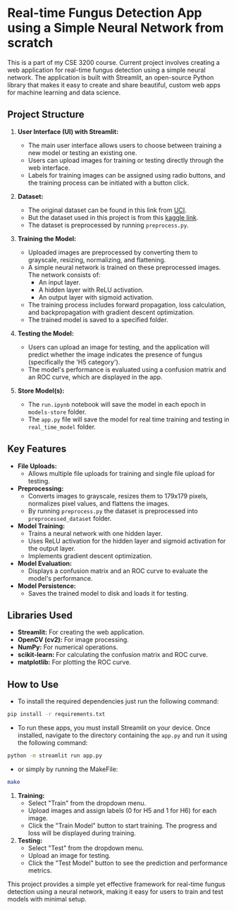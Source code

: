 # Real-time Fungus Detection App using a Simple Neural Network from scratch

This is a part of my CSE 3200 course. Current project involves creating a web application for real-time fungus detection using a simple neural network. The application is built with Streamlit, an open-source Python library that makes it easy to create and share beautiful, custom web apps for machine learning and data science.

## Project Structure

1. **User Interface (UI) with Streamlit:**
   - The main user interface allows users to choose between training a new model or testing an existing one.
   - Users can upload images for training or testing directly through the web interface.
   - Labels for training images can be assigned using radio buttons, and the training process can be initiated with a button click.

2. **Dataset:** 
    - The original dataset can be found in this link from [UCI](https://www.archive.ics.uci.edu/dataset/773/defungi).
    - But the dataset used in this project is from this [kaggle link](https://www.kaggle.com/datasets/anshtanwar/microscopic-fungi-images).
    - The dataset is preprocessed by running ```preprocess.py```.

3. **Training the Model:**
   - Uploaded images are preprocessed by converting them to grayscale, resizing, normalizing, and flattening.
   - A simple neural network is trained on these preprocessed images. The network consists of:
     - An input layer.
     - A hidden layer with ReLU activation.
     - An output layer with sigmoid activation.
   - The training process includes forward propagation, loss calculation, and backpropagation with gradient descent optimization.
   - The trained model is saved to a specified folder.

4. **Testing the Model:**
   - Users can upload an image for testing, and the application will predict whether the image indicates the presence of fungus (specifically the 'H5 category').
   - The model's performance is evaluated using a confusion matrix and an ROC curve, which are displayed in the app.

5. **Store Model(s):**
   - The ```run.ipynb``` notebook will save the model in each epoch in ```models-store``` folder.
   - The ```app.py``` file will save the model for real time training and testing in ```real_time_model``` folder.


## Key Features

- **File Uploads:**
  - Allows multiple file uploads for training and single file upload for testing.
- **Preprocessing:**
  - Converts images to grayscale, resizes them to 179x179 pixels, normalizes pixel values, and flattens the images.
  - By running ```preprocess.py``` the dataset is preprocessed into ```preprocessed_dataset``` folder.
- **Model Training:**
  - Trains a neural network with one hidden layer.
  - Uses ReLU activation for the hidden layer and sigmoid activation for the output layer.
  - Implements gradient descent optimization.
- **Model Evaluation:**
  - Displays a confusion matrix and an ROC curve to evaluate the model's performance.
- **Model Persistence:**
  - Saves the trained model to disk and loads it for testing.

## Libraries Used

- **Streamlit:** For creating the web application.
- **OpenCV (cv2):** For image processing.
- **NumPy:** For numerical operations.
- **scikit-learn:** For calculating the confusion matrix and ROC curve.
- **matplotlib:** For plotting the ROC curve.

## How to Use
- To install the required dependencies just run the following command:

```bash
pip install -r requirements.txt
```

- To run these apps, you must install Streamlit on your device. Once installed, navigate to the directory containing the ```app.py``` and run it using the following command:

```bash
python -m streamlit run app.py
```

- or simply by running the MakeFile:
```bash
make
```

1. **Training:**
   - Select "Train" from the dropdown menu.
   - Upload images and assign labels (0 for H5 and 1 for H6) for each image.
   - Click the "Train Model" button to start training. The progress and loss will be displayed during training.
2. **Testing:**
   - Select "Test" from the dropdown menu.
   - Upload an image for testing.
   - Click the "Test Model" button to see the prediction and performance metrics.

This project provides a simple yet effective framework for real-time fungus detection using a neural network, making it easy for users to train and test models with minimal setup.
